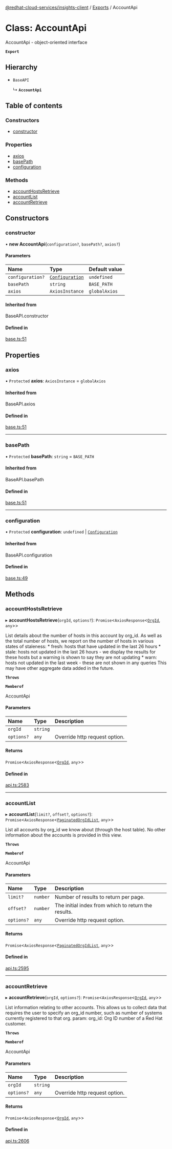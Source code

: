 [@redhat-cloud-services/insights-client](../README.md) / [Exports](../modules.md) / AccountApi

# Class: AccountApi

AccountApi - object-oriented interface

**`Export`**

## Hierarchy

- `BaseAPI`

  ↳ **`AccountApi`**

## Table of contents

### Constructors

- [constructor](AccountApi.md#constructor)

### Properties

- [axios](AccountApi.md#axios)
- [basePath](AccountApi.md#basepath)
- [configuration](AccountApi.md#configuration)

### Methods

- [accountHostsRetrieve](AccountApi.md#accounthostsretrieve)
- [accountList](AccountApi.md#accountlist)
- [accountRetrieve](AccountApi.md#accountretrieve)

## Constructors

### constructor

• **new AccountApi**(`configuration?`, `basePath?`, `axios?`)

#### Parameters

| Name | Type | Default value |
| :------ | :------ | :------ |
| `configuration?` | [`Configuration`](Configuration.md) | `undefined` |
| `basePath` | `string` | `BASE_PATH` |
| `axios` | `AxiosInstance` | `globalAxios` |

#### Inherited from

BaseAPI.constructor

#### Defined in

[base.ts:51](https://github.com/RedHatInsights/javascript-clients/blob/master/packages/insights/base.ts#L51)

## Properties

### axios

• `Protected` **axios**: `AxiosInstance` = `globalAxios`

#### Inherited from

BaseAPI.axios

#### Defined in

[base.ts:51](https://github.com/RedHatInsights/javascript-clients/blob/master/packages/insights/base.ts#L51)

___

### basePath

• `Protected` **basePath**: `string` = `BASE_PATH`

#### Inherited from

BaseAPI.basePath

#### Defined in

[base.ts:51](https://github.com/RedHatInsights/javascript-clients/blob/master/packages/insights/base.ts#L51)

___

### configuration

• `Protected` **configuration**: `undefined` \| [`Configuration`](Configuration.md)

#### Inherited from

BaseAPI.configuration

#### Defined in

[base.ts:49](https://github.com/RedHatInsights/javascript-clients/blob/master/packages/insights/base.ts#L49)

## Methods

### accountHostsRetrieve

▸ **accountHostsRetrieve**(`orgId`, `options?`): `Promise`<`AxiosResponse`<[`OrgId`](../interfaces/OrgId.md), `any`\>\>

List details about the number of hosts in this account by org_id.  As well as the total number of hosts, we report on the number of hosts in various states of staleness:   * fresh: hosts that have updated in the last 26 hours   * stale: hosts not updated in the last 26 hours - we display the     results for these hosts but a warning is shown to say they are     not updating   * warn: hosts not updated in the last week - these are not shown     in any queries  This may have other aggregate data added in the future.

**`Throws`**

**`Memberof`**

AccountApi

#### Parameters

| Name | Type | Description |
| :------ | :------ | :------ |
| `orgId` | `string` |  |
| `options?` | `any` | Override http request option. |

#### Returns

`Promise`<`AxiosResponse`<[`OrgId`](../interfaces/OrgId.md), `any`\>\>

#### Defined in

[api.ts:2583](https://github.com/RedHatInsights/javascript-clients/blob/master/packages/insights/api.ts#L2583)

___

### accountList

▸ **accountList**(`limit?`, `offset?`, `options?`): `Promise`<`AxiosResponse`<[`PaginatedOrgIdList`](../interfaces/PaginatedOrgIdList.md), `any`\>\>

List all accounts by org_id we know about (through the host table).  No other information about the accounts is provided in this view.

**`Throws`**

**`Memberof`**

AccountApi

#### Parameters

| Name | Type | Description |
| :------ | :------ | :------ |
| `limit?` | `number` | Number of results to return per page. |
| `offset?` | `number` | The initial index from which to return the results. |
| `options?` | `any` | Override http request option. |

#### Returns

`Promise`<`AxiosResponse`<[`PaginatedOrgIdList`](../interfaces/PaginatedOrgIdList.md), `any`\>\>

#### Defined in

[api.ts:2595](https://github.com/RedHatInsights/javascript-clients/blob/master/packages/insights/api.ts#L2595)

___

### accountRetrieve

▸ **accountRetrieve**(`orgId`, `options?`): `Promise`<`AxiosResponse`<[`OrgId`](../interfaces/OrgId.md), `any`\>\>

List information relating to other accounts.  This allows us to collect data that requires the user to specify an org_id number, such as number of systems currently registered to that org.  param: org_id: Org ID number of a Red Hat customer.

**`Throws`**

**`Memberof`**

AccountApi

#### Parameters

| Name | Type | Description |
| :------ | :------ | :------ |
| `orgId` | `string` |  |
| `options?` | `any` | Override http request option. |

#### Returns

`Promise`<`AxiosResponse`<[`OrgId`](../interfaces/OrgId.md), `any`\>\>

#### Defined in

[api.ts:2606](https://github.com/RedHatInsights/javascript-clients/blob/master/packages/insights/api.ts#L2606)
